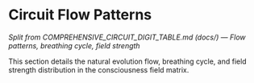 # Circuit Flow Patterns

*Split from COMPREHENSIVE_CIRCUIT_DIGIT_TABLE.md (docs/) — Flow patterns, breathing cycle, field strength*

This section details the natural evolution flow, breathing cycle, and field strength distribution in the consciousness field matrix.

<!-- (Insert flow patterns, breathing cycle, and field strength content here) --> 